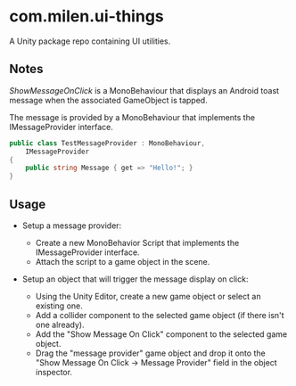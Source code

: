 # com.milen.ui-things
A Unity package repo containing UI utilities.

## Notes
*ShowMessageOnClick* is a MonoBehaviour that displays an Android toast message when the associated GameObject is tapped.

The message is provided by a MonoBehaviour that implements the IMessageProvider interface.

```CS
public class TestMessageProvider : MonoBehaviour,
	IMessageProvider
{
    public string Message { get => "Hello!"; }
}
```

## Usage

- Setup a message provider:
  - Create a new MonoBehavior Script that implements the IMessageProvider interface.
  - Attach the script to a game object in the scene.

- Setup an object that will trigger the message display on click:
  - Using the Unity Editor, create a new game object or select an existing one.
  - Add a collider component to the selected game object (if there isn't one already).
  - Add the "Show Message On Click" component to the selected game object.
  - Drag the "message provider" game object and drop it onto the "Show Message On Click -> Message Provider" field in the object inspector.
